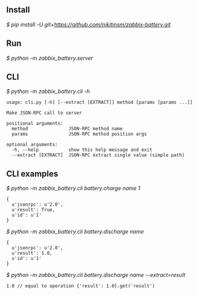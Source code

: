 Install
-------

_$ pip install -U git+https://github.com/nikitinsm/zabbix-battery.git_

Run
---
_$ python -m zabbix_battery.server_

CLI
---

_$ python -m zabbix_battery.cli -h_

    usage: cli.py [-h] [--extract [EXTRACT]] method [params [params ...]]
    
    Make JSON-RPC call to server
    
    positional arguments:
      method               JSON-RPC method name
      params               JSON-RPC method position args
    
    optional arguments:
      -h, --help           show this help message and exit
      --extract [EXTRACT]  JSON-RPC extract single value (simple path)


CLI examples
------------

_$ python -m zabbix_battery.cli battery.charge name 1_
    
    { 
      u'jsonrpc': u'2.0', 
      u'result': True, 
      u'id': u'1' 
    }
    
_$ python -m zabbix_battery.cli battery.discharge name_
    
    { 
      u'jsonrpc': u'2.0',
      u'result': 1.0, 
      u'id': u'1'
    }
    
_$ python -m zabbix_battery.cli battery.discharge name --extract=result_
    
    1.0 // equal to operation {'result': 1.0}.get('result')